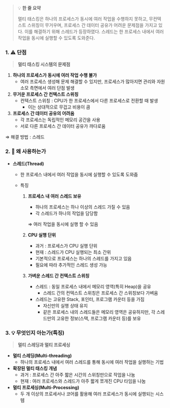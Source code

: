 > 💡 **한 줄 요약**
>
> 멀티 태스킹은 하나의 프로세스가 동시에 여러 작업을 수행하지 못하고, 무컨텍스트 스위칭이 무거우며, 프로세스 간 데이터 공유가 어려운 문제점을 가지고 있다. 이를 해결하기 위해 스레드가 등장하였다. 스레드는 한 프로세스 내에서 여러 작업을 동시에 실행할 수 있도록 도와준다.

### 1. ⚠️ 단점

> **멀티 태스킹 시스템의 문제점**

1. **하나의 프로세스가 동시에 여러 작업 수행 불가**
   - 여러 프로세스 생성해 문제 해결할 수 있지만,
     프로세스가 많아지면 관리와 자원 소모 측면에서 여러 단점 발생
2. **무거운 프로세스 간 컨텍스트 스위칭**
   - 컨텍스트 스위칭 : CPU가 한 프로세스에서 다른 프로세스로 전환할 때 발생
     - 이는 상대적으로 무겁고 비용이 큼
3. **프로세스 간 데이터 공유의 어려움**
   - 각 프로세스는 독립적인 메모리 공간을 사용
   - 서로 다른 프로세스 간 데이터 공유가 까다로움

⇒ 해결 방법 : 스레드

### 2. 🤔 왜 사용하는가

- **스레드(Thread)**

  - 한 프로세스 내에서 여러 작업을 동시에 실행할 수 있도록 도와줌
  - 특징

    1. **프로세스 내 여러 스레드 보유**

       - 하나의 프로세스는 하나 이상의 스레드 가질 수 있음
       - 각 스레드가 하나의 작업을 담당함

       ⇒ 여러 작업을 동시에 실행 할 수 있음

    2. **CPU 실행 단위**
       - 과거 : 프로세스가 CPU 실행 단위
       - 현재 : 스레드가 CPU 실행되는 최소 간위
       - 기본적으로 프로세스는 하나의 스레드를 가지고 있음
       - 필요에 따라 추가적인 스레드 생성 가능
    3. **가벼운 스레드 간 컨텍스트 스위칭**
       - 스레드 : 동일 프로세스 내에서 메모리 영역(특히 Heap)을 공유
         - 스레드 간의 컨텍스트 스위칭은 프로세스 간 스위칭보다 가벼움
       - 스레드는 고유한 Stack, 포인터, 프로그램 카운터 등을 가짐
         - 자신만의 실행 상태 유지
         - 같은 프로세스 내의 스레드들은 메모리 영역은 공유하지만,
           각 스레드만의 고유한 정보(스택, 프로그램 카운터 등)를 보유

### 3. 💡 무엇인지 아는가(특징)

> **멀티 스레딩과 멀티 프로세싱**

- **멀티 스레딩(Multi-threading)**
  - 하나의 프로세스 내에서 여러 스레드를 통해 동시에 여러 작업을 실행하는 기법
- **확장된 멀티 태스킹 개념**
  - 과거 : 프로세스 간 아주 짧은 시간의 스위칭만으로 작업을 나눔
  - 현재 : 여러 프로세스와 스레드가 아주 짧게 쪼개진 CPU 타임을 나눔
- **멀티 프로세싱(Multi-Processing)**
  - 두 개 이상의 프로세서나 코어를 활용해 여러 프로세스가 동시에 실행되는 시스템
